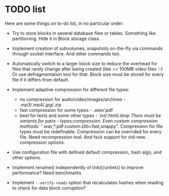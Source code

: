 TODO list
==========

Here are some things on to-do list, in no particular order:

 * Try to store blocks in several database files or tables. Something
   like partitioning. Hide it in Block storage class.

 * Implement creation of subvolumes, snapshots on-the-fly via commands through
   socket interface. And other commands too.

 * Automatically switch to a larger block size to reduce the overhead for files
   that rarely change after being created (like >= 100MB video files :-)
   Or use defragmentation tool for that.
   Block size must be stored for every file if it differs from default.

 * Implement adaptive compression for different file types:
   - no compression for audio/video/images/archives - *.mp3/*.mp4/*.jpg/*.zip
   - fast compression for some types - *.wav/*.pdf
   - best for texts and some other types - *.txt/*.html/*.bmp
   There must be variants for pairs - types:compression. Even custom compression
   methods: "*.wav,*.pdf:custom:zlib=fast,snappy".
   Compression for file types must be redefinable.
   Compression can be overrided for every file.
   Need recompression tool. And fsck support for old-new compression options.

 * Use configuration file with defined default compression, hash algo, and other options.

 * Implement rename() independently of link()/unlink() to improve performance?
   Need benchmarks.

 * Implement `--verify-reads` option that recalculates hashes when reading to
   check for data block corruption?

